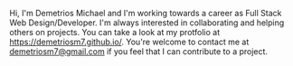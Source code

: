 Hi, I'm Demetrios Michael and I'm working towards a career as Full Stack Web Design/Developer.
I'm always interested in collaborating and helping others on projects.
You can take a look at my protfolio at https://demetriosm7.github.io/.
You're welcome to contact me at demetriosm7@gmail.com if you feel that I can contribute to a project.
